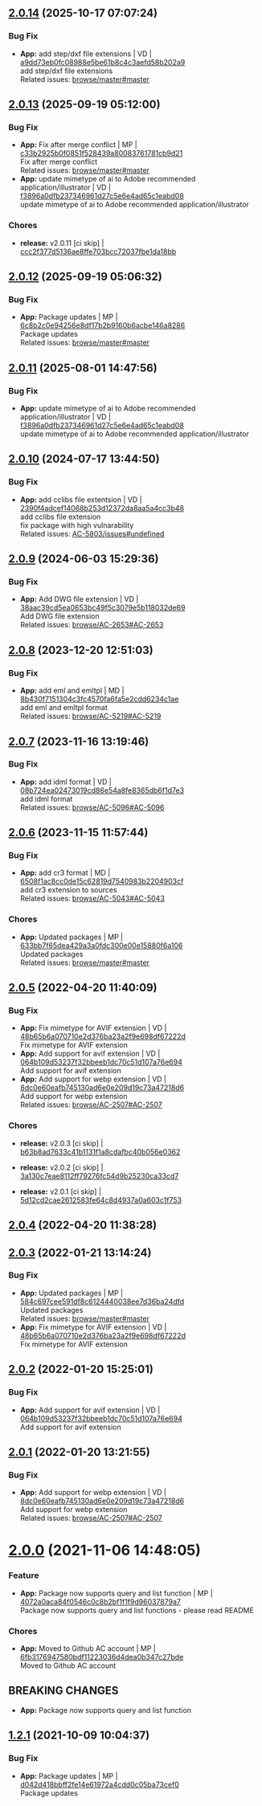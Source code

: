 
## [2.0.14](https://github.com/admiralcloud/ac-file-extensions/compare/v2.0.13..v2.0.14) (2025-10-17 07:07:24)


### Bug Fix

* **App:** add step/dxf file extensions | VD | [a9dd73eb0fc08988e5be61b8c4c3aefd58b202a9](https://github.com/admiralcloud/ac-file-extensions/commit/a9dd73eb0fc08988e5be61b8c4c3aefd58b202a9)    
add step/dxf file extensions  
Related issues: [browse/master#master](https://admiralcloud.atlassian.net/browse/master)

## [2.0.13](https://github.com/admiralcloud/ac-file-extensions/compare/v2.0.12..v2.0.13) (2025-09-19 05:12:00)


### Bug Fix

* **App:** Fix after merge conflict | MP | [c33b2925b0f0851f528439a80083761781cb9d21](https://github.com/admiralcloud/ac-file-extensions/commit/c33b2925b0f0851f528439a80083761781cb9d21)    
Fix after merge conflict  
Related issues: [browse/master#master](https://admiralcloud.atlassian.net/browse/master)
* **App:** update mimetype of ai to Adobe recommended application/illustrator | VD | [f3896a0dfb237346961d27c5e6e4ad65c1eabd08](https://github.com/admiralcloud/ac-file-extensions/commit/f3896a0dfb237346961d27c5e6e4ad65c1eabd08)    
update mimetype of ai to Adobe recommended application/illustrator
### Chores

* **release:** v2.0.11 [ci skip] | [ccc2f377d5136ae8ffe703bcc72037fbe1da18bb](https://github.com/admiralcloud/ac-file-extensions/commit/ccc2f377d5136ae8ffe703bcc72037fbe1da18bb)    


## [2.0.12](https://github.com/admiralcloud/ac-file-extensions/compare/v2.0.11..v2.0.12) (2025-09-19 05:06:32)


### Bug Fix

* **App:** Package updates | MP | [6c8b2c0e94256e8df17b2b9160b6acbe146a8286](https://github.com/admiralcloud/ac-file-extensions/commit/6c8b2c0e94256e8df17b2b9160b6acbe146a8286)    
Package updates  
Related issues: [browse/master#master](https://admiralcloud.atlassian.net/browse/master)

## [2.0.11](https://github.com/admiralcloud/ac-file-extensions/compare/v2.0.10..v2.0.11) (2025-08-01 14:47:56)


### Bug Fix

* **App:** update mimetype of ai to Adobe recommended application/illustrator | VD | [f3896a0dfb237346961d27c5e6e4ad65c1eabd08](https://github.com/admiralcloud/ac-file-extensions/commit/f3896a0dfb237346961d27c5e6e4ad65c1eabd08)    
update mimetype of ai to Adobe recommended application/illustrator


<a name="2.0.10"></a>

## [2.0.10](https://github.com/admiralcloud/ac-file-extensions/compare/v2.0.9..v2.0.10) (2024-07-17 13:44:50)


### Bug Fix

* **App:** add cclibs file extentsion | VD | [2390f4adcef14068b253d12372da8aa5a4cc3b48](https://github.com/admiralcloud/ac-file-extensions/commit/2390f4adcef14068b253d12372da8aa5a4cc3b48)    
add cclibs file extension  
fix package with high vulnarability  
Related issues: [AC-5803/issues#undefined](https://github.com/AC-5803/issues/undefined)
<a name="2.0.9"></a>

## [2.0.9](https://github.com/admiralcloud/ac-file-extensions/compare/v2.0.8..v2.0.9) (2024-06-03 15:29:36)


### Bug Fix

* **App:** Add DWG file extension | VD | [38aac39cd5ea0653bc49f5c3079e5b118032de69](https://github.com/admiralcloud/ac-file-extensions/commit/38aac39cd5ea0653bc49f5c3079e5b118032de69)    
Add DWG file extension  
Related issues: [browse/AC-2653#AC-2653](https://admiralcloud.atlassian.net/browse/AC-2653)
<a name="2.0.8"></a>

## [2.0.8](https://github.com/admiralcloud/ac-file-extensions/compare/v2.0.7..v2.0.8) (2023-12-20 12:51:03)


### Bug Fix

* **App:** add eml and emltpl | MD | [8b430f7151304c3fc4570fa6fa5e2cdd6234c1ae](https://github.com/admiralcloud/ac-file-extensions/commit/8b430f7151304c3fc4570fa6fa5e2cdd6234c1ae)    
add eml and emltpl format  
Related issues: [browse/AC-5219#AC-5219](https://admiralcloud.atlassian.net/browse/AC-5219)
<a name="2.0.7"></a>

## [2.0.7](https://github.com/admiralcloud/ac-file-extensions/compare/v2.0.6..v2.0.7) (2023-11-16 13:19:46)


### Bug Fix

* **App:** add idml format | VD | [08b724ea02473019cd86e54a8fe8365db6f1d7e3](https://github.com/admiralcloud/ac-file-extensions/commit/08b724ea02473019cd86e54a8fe8365db6f1d7e3)    
add idml format  
Related issues: [browse/AC-5096#AC-5096](https://admiralcloud.atlassian.net/browse/AC-5096)
<a name="2.0.6"></a>

## [2.0.6](https://github.com/admiralcloud/ac-file-extensions/compare/v2.0.5..v2.0.6) (2023-11-15 11:57:44)


### Bug Fix

* **App:** add cr3 format | MD | [6508f1ac8cc0de15c62819d7540983b2204903cf](https://github.com/admiralcloud/ac-file-extensions/commit/6508f1ac8cc0de15c62819d7540983b2204903cf)    
add cr3 extension to sources  
Related issues: [browse/AC-5043#AC-5043](https://admiralcloud.atlassian.net/browse/AC-5043)
### Chores

* **App:** Updated packages | MP | [633bb7f65dea429a3a0fdc300e00e15880f6a106](https://github.com/admiralcloud/ac-file-extensions/commit/633bb7f65dea429a3a0fdc300e00e15880f6a106)    
Updated packages  
Related issues: [browse/master#master](https://admiralcloud.atlassian.net/browse/master)
<a name="2.0.5"></a>

## [2.0.5](https://github.com/admiralcloud/ac-file-extensions/compare/v2.0.4..v2.0.5) (2022-04-20 11:40:09)


### Bug Fix

* **App:** Fix mimetype for AVIF extension | VD | [48b65b6a070710e2d376ba23a2f9e698df67222d](https://github.com/admiralcloud/ac-file-extensions/commit/48b65b6a070710e2d376ba23a2f9e698df67222d)    
Fix mimetype for AVIF extension
* **App:** Add support for avif extension | VD | [064b109d53237f32bbeeb1dc70c51d107a76e694](https://github.com/admiralcloud/ac-file-extensions/commit/064b109d53237f32bbeeb1dc70c51d107a76e694)    
Add support for avif extension
* **App:** Add support for webp extension | VD | [8dc0e60eafb745130ad6e0e209d19c73a47218d6](https://github.com/admiralcloud/ac-file-extensions/commit/8dc0e60eafb745130ad6e0e209d19c73a47218d6)    
Add support for webp extension  
Related issues: [browse/AC-2507#AC-2507](https://admiralcloud.atlassian.net/browse/AC-2507)
### Chores

* **release:** v2.0.3 [ci skip] | [b63b8ad7633c41b1131f1a8cdafbc40b056e0362](https://github.com/admiralcloud/ac-file-extensions/commit/b63b8ad7633c41b1131f1a8cdafbc40b056e0362)    

* **release:** v2.0.2 [ci skip] | [3a130c7eae8112ff79276fc54d9b25230ca33cd7](https://github.com/admiralcloud/ac-file-extensions/commit/3a130c7eae8112ff79276fc54d9b25230ca33cd7)    

* **release:** v2.0.1 [ci skip] | [5d12cd2cae2612583fe64c8d4937a0a603c1f753](https://github.com/admiralcloud/ac-file-extensions/commit/5d12cd2cae2612583fe64c8d4937a0a603c1f753)    

<a name="2.0.4"></a>

## [2.0.4](https://github.com/admiralcloud/ac-file-extensions/compare/v2.0.3..v2.0.4) (2022-04-20 11:38:28)
<a name="2.0.3"></a>

## [2.0.3](https://github.com/admiralcloud/ac-file-extensions/compare/v2.0.2..v2.0.3) (2022-01-21 13:14:24)


### Bug Fix

* **App:** Updated packages | MP | [584c697cee591df8c6124440038ee7d36ba24dfd](https://github.com/admiralcloud/ac-file-extensions/commit/584c697cee591df8c6124440038ee7d36ba24dfd)    
Updated packages  
Related issues: [browse/master#master](https://admiralcloud.atlassian.net/browse/master)
* **App:** Fix mimetype for AVIF extension | VD | [48b65b6a070710e2d376ba23a2f9e698df67222d](https://github.com/admiralcloud/ac-file-extensions/commit/48b65b6a070710e2d376ba23a2f9e698df67222d)    
Fix mimetype for AVIF extension
<a name="2.0.2"></a>

## [2.0.2](https://github.com/admiralcloud/ac-file-extensions/compare/v2.0.1..v2.0.2) (2022-01-20 15:25:01)


### Bug Fix

* **App:** Add support for avif extension | VD | [064b109d53237f32bbeeb1dc70c51d107a76e694](https://github.com/admiralcloud/ac-file-extensions/commit/064b109d53237f32bbeeb1dc70c51d107a76e694)    
Add support for avif extension
<a name="2.0.1"></a>

## [2.0.1](https://github.com/admiralcloud/ac-file-extensions/compare/v2.0.0..v2.0.1) (2022-01-20 13:21:55)


### Bug Fix

* **App:** Add support for webp extension | VD | [8dc0e60eafb745130ad6e0e209d19c73a47218d6](https://github.com/admiralcloud/ac-file-extensions/commit/8dc0e60eafb745130ad6e0e209d19c73a47218d6)    
Add support for webp extension  
Related issues: [browse/AC-2507#AC-2507](https://admiralcloud.atlassian.net/browse/AC-2507)
<a name="2.0.0"></a>
 
# [2.0.0](https://github.com/admiralcloud/ac-file-extensions/compare/v1.2.1..v2.0.0) (2021-11-06 14:48:05)


### Feature

* **App:** Package now supports query and list function | MP | [4072a0aca84f0546c0c8b2bf1f1f9d96037879a7](https://github.com/admiralcloud/ac-file-extensions/commit/4072a0aca84f0546c0c8b2bf1f1f9d96037879a7)    
Package now supports query and list functions - please read README
### Chores

* **App:** Moved to Github AC account | MP | [6fb3176947580bdf11223036d4dea0b347c27bde](https://github.com/admiralcloud/ac-file-extensions/commit/6fb3176947580bdf11223036d4dea0b347c27bde)    
Moved to Github AC account
## BREAKING CHANGES
* **App:** Package now supports query and list function
<a name="1.2.1"></a>

## [1.2.1](https://github.com/mmpro/ac-file-extensions/compare/v1.2.0..v1.2.1) (2021-10-09 10:04:37)


### Bug Fix

* **App:** Package updates | MP | [d042d418bbff2fe14e61972a4cdd0c05ba73cef0](https://github.com/mmpro/ac-file-extensions/commit/d042d418bbff2fe14e61972a4cdd0c05ba73cef0)    
Package updates
